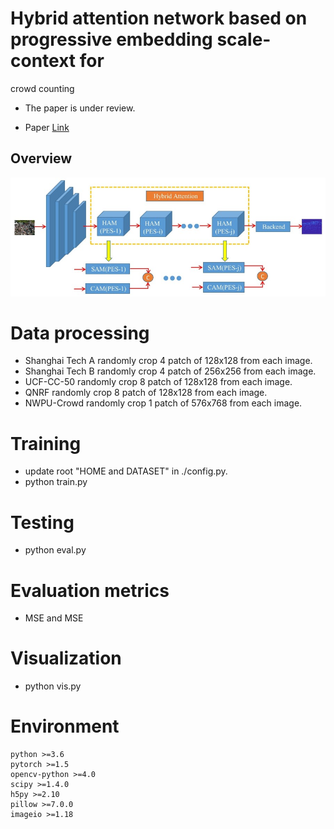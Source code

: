 
# Hybrid attention network based on progressive embedding scale-context for
crowd counting
* The paper is under review.

* Paper [Link]()

## Overview
![avatar](./image/overview.jpg)

# Data processing
* Shanghai Tech A  randomly crop 4 patch of 128x128 from each image.
* Shanghai Tech B  randomly crop 4 patch of 256x256 from each image.
* UCF-CC-50  randomly crop 8 patch of 128x128 from each image.
* QNRF  randomly crop 8 patch of 128x128 from each image.
* NWPU-Crowd  randomly crop 1 patch of 576x768 from each image.

# Training
* update root "HOME and DATASET" in ./config.py.
* python train.py

# Testing
* python eval.py

# Evaluation metrics
* MSE and MSE 

# Visualization
* python vis.py

# Environment
	python >=3.6 
	pytorch >=1.5
	opencv-python >=4.0
	scipy >=1.4.0
	h5py >=2.10
	pillow >=7.0.0
	imageio >=1.18


